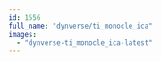 ```yaml
---
id: 1556
full_name: "dynverse/ti_monocle_ica"
images: 
  - "dynverse-ti_monocle_ica-latest"
---
```

